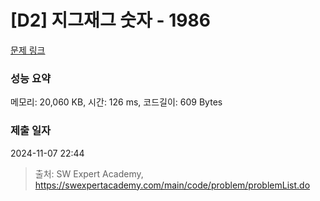 # [D2] 지그재그 숫자 - 1986 

[문제 링크](https://swexpertacademy.com/main/code/problem/problemDetail.do?contestProbId=AV5PxmBqAe8DFAUq) 

### 성능 요약

메모리: 20,060 KB, 시간: 126 ms, 코드길이: 609 Bytes

### 제출 일자

2024-11-07 22:44



> 출처: SW Expert Academy, https://swexpertacademy.com/main/code/problem/problemList.do